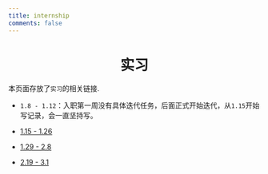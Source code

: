 ```yaml
---
title: internship
comments: false
---
```


# <center>实习</center>

本页面存放了`实习`的相关链接.

- `1.8 - 1.12`：入职第一周没有具体迭代任务，后面正式开始迭代，从`1.15`开始写记录，会一直坚持写。

- [1.15 - 1.26](/posts/ca50aa6d.html)

- [1.29 - 2.8](/posts/4ebead31.html)

- [2.19 - 3.1](/posts/5318c342.html)

